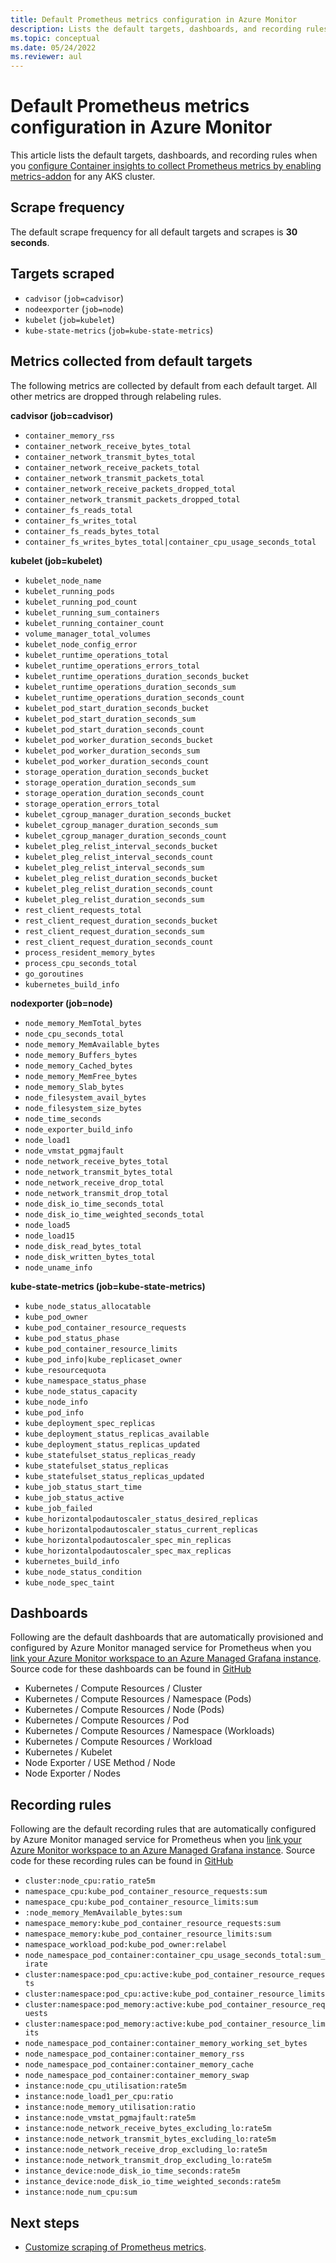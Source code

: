 ```yaml
---
title: Default Prometheus metrics configuration in Azure Monitor
description: Lists the default targets, dashboards, and recording rules for Prometheus metrics in Azure Monitor.
ms.topic: conceptual
ms.date: 05/24/2022
ms.reviewer: aul
---
```


# Default Prometheus metrics configuration in Azure Monitor

This article lists the default targets, dashboards, and recording rules when you [configure Container insights to collect Prometheus metrics by enabling metrics-addon](container-insights-prometheus-metrics-addon.md) for any AKS cluster.

## Scrape frequency

 The default scrape frequency for all default targets and scrapes is **30 seconds**.

## Targets scraped 

- `cadvisor` (`job=cadvisor`)
- `nodeexporter` (`job=node`)
- `kubelet` (`job=kubelet`)
- `kube-state-metrics` (`job=kube-state-metrics`)
   
## Metrics collected from default targets

The following metrics are collected by default from each default target. All other metrics are dropped through relabeling rules. 

   **cadvisor (job=cadvisor)**<br>
   - `container_memory_rss`
   - `container_network_receive_bytes_total`
   - `container_network_transmit_bytes_total`
   - `container_network_receive_packets_total`
   - `container_network_transmit_packets_total`
   - `container_network_receive_packets_dropped_total`
   - `container_network_transmit_packets_dropped_total`
   - `container_fs_reads_total`
   - `container_fs_writes_total`
   - `container_fs_reads_bytes_total`
   - `container_fs_writes_bytes_total|container_cpu_usage_seconds_total`
  
   **kubelet (job=kubelet)**<br>
   - `kubelet_node_name`
   - `kubelet_running_pods`
   - `kubelet_running_pod_count`
   - `kubelet_running_sum_containers`
   - `kubelet_running_container_count`
   - `volume_manager_total_volumes`
   - `kubelet_node_config_error`
   - `kubelet_runtime_operations_total`
   - `kubelet_runtime_operations_errors_total`
   - `kubelet_runtime_operations_duration_seconds_bucket`
   - `kubelet_runtime_operations_duration_seconds_sum`
   - `kubelet_runtime_operations_duration_seconds_count`
   - `kubelet_pod_start_duration_seconds_bucket`
   - `kubelet_pod_start_duration_seconds_sum`
   - `kubelet_pod_start_duration_seconds_count`
   - `kubelet_pod_worker_duration_seconds_bucket`
   - `kubelet_pod_worker_duration_seconds_sum`
   - `kubelet_pod_worker_duration_seconds_count`
   - `storage_operation_duration_seconds_bucket`
   - `storage_operation_duration_seconds_sum`
   - `storage_operation_duration_seconds_count`
   - `storage_operation_errors_total`
   - `kubelet_cgroup_manager_duration_seconds_bucket`
   - `kubelet_cgroup_manager_duration_seconds_sum`
   - `kubelet_cgroup_manager_duration_seconds_count`
   - `kubelet_pleg_relist_interval_seconds_bucket`
   - `kubelet_pleg_relist_interval_seconds_count`
   - `kubelet_pleg_relist_interval_seconds_sum`
   - `kubelet_pleg_relist_duration_seconds_bucket`
   - `kubelet_pleg_relist_duration_seconds_count`
   - `kubelet_pleg_relist_duration_seconds_sum`
   - `rest_client_requests_total`
   - `rest_client_request_duration_seconds_bucket`
   - `rest_client_request_duration_seconds_sum`
   - `rest_client_request_duration_seconds_count`
   - `process_resident_memory_bytes`
   - `process_cpu_seconds_total`
   - `go_goroutines`
   - `kubernetes_build_info`
  
   **nodexporter (job=node)**<br>
   - `node_memory_MemTotal_bytes`
   - `node_cpu_seconds_total`
   - `node_memory_MemAvailable_bytes`
   - `node_memory_Buffers_bytes`
   - `node_memory_Cached_bytes`
   - `node_memory_MemFree_bytes`
   - `node_memory_Slab_bytes`
   - `node_filesystem_avail_bytes`
   - `node_filesystem_size_bytes`
   - `node_time_seconds`
   - `node_exporter_build_info`
   - `node_load1`
   - `node_vmstat_pgmajfault`
   - `node_network_receive_bytes_total`
   - `node_network_transmit_bytes_total`
   - `node_network_receive_drop_total`
   - `node_network_transmit_drop_total`
   - `node_disk_io_time_seconds_total`
   - `node_disk_io_time_weighted_seconds_total`
   - `node_load5`
   - `node_load15`
   - `node_disk_read_bytes_total`
   - `node_disk_written_bytes_total`
   - `node_uname_info`
  
   **kube-state-metrics (job=kube-state-metrics)**<br>
   - `kube_node_status_allocatable`
   - `kube_pod_owner`
   - `kube_pod_container_resource_requests`
   - `kube_pod_status_phase`
   - `kube_pod_container_resource_limits`
   - `kube_pod_info|kube_replicaset_owner`
   - `kube_resourcequota`
   - `kube_namespace_status_phase`
   - `kube_node_status_capacity`
   - `kube_node_info`
   - `kube_pod_info`
   - `kube_deployment_spec_replicas`
   - `kube_deployment_status_replicas_available`
   - `kube_deployment_status_replicas_updated`
   - `kube_statefulset_status_replicas_ready`
   - `kube_statefulset_status_replicas`
   - `kube_statefulset_status_replicas_updated`
   - `kube_job_status_start_time`
   - `kube_job_status_active`
   - `kube_job_failed`
   - `kube_horizontalpodautoscaler_status_desired_replicas`
   - `kube_horizontalpodautoscaler_status_current_replicas`
   - `kube_horizontalpodautoscaler_spec_min_replicas`
   - `kube_horizontalpodautoscaler_spec_max_replicas`
   - `kubernetes_build_info`
   - `kube_node_status_condition`
   - `kube_node_spec_taint`

## Dashboards

Following are the default dashboards that are automatically provisioned and configured by Azure Monitor managed service for Prometheus when you [link your Azure Monitor workspace to an Azure Managed Grafana instance](../essentials/azure-monitor-workspace-overview.md#link-a-grafana-workspace). Source code for these dashboards can be found in [GitHub](https://aka.ms/azureprometheus-mixins)

- Kubernetes / Compute Resources / Cluster
- Kubernetes / Compute Resources / Namespace (Pods)
- Kubernetes / Compute Resources / Node (Pods)
- Kubernetes / Compute Resources / Pod
- Kubernetes / Compute Resources / Namespace (Workloads)
- Kubernetes / Compute Resources / Workload
- Kubernetes / Kubelet
- Node Exporter / USE Method / Node
- Node Exporter / Nodes

## Recording rules

Following are the default recording rules that are automatically configured by Azure Monitor managed service for Prometheus when you [link your Azure Monitor workspace to an Azure Managed Grafana instance](../essentials/azure-monitor-workspace-overview.md#link-a-grafana-workspace). Source code for these recording rules can be found in [GitHub](https://aka.ms/azureprometheus-mixins)


- `cluster:node_cpu:ratio_rate5m`
- `namespace_cpu:kube_pod_container_resource_requests:sum`
- `namespace_cpu:kube_pod_container_resource_limits:sum`
- `:node_memory_MemAvailable_bytes:sum`
- `namespace_memory:kube_pod_container_resource_requests:sum`
- `namespace_memory:kube_pod_container_resource_limits:sum`
- `namespace_workload_pod:kube_pod_owner:relabel`
- `node_namespace_pod_container:container_cpu_usage_seconds_total:sum_irate`
- `cluster:namespace:pod_cpu:active:kube_pod_container_resource_requests`
- `cluster:namespace:pod_cpu:active:kube_pod_container_resource_limits`
- `cluster:namespace:pod_memory:active:kube_pod_container_resource_requests`
- `cluster:namespace:pod_memory:active:kube_pod_container_resource_limits`
- `node_namespace_pod_container:container_memory_working_set_bytes`
- `node_namespace_pod_container:container_memory_rss`
- `node_namespace_pod_container:container_memory_cache`
- `node_namespace_pod_container:container_memory_swap`
- `instance:node_cpu_utilisation:rate5m`
- `instance:node_load1_per_cpu:ratio`
- `instance:node_memory_utilisation:ratio`
- `instance:node_vmstat_pgmajfault:rate5m`
- `instance:node_network_receive_bytes_excluding_lo:rate5m`
- `instance:node_network_transmit_bytes_excluding_lo:rate5m`
- `instance:node_network_receive_drop_excluding_lo:rate5m`
- `instance:node_network_transmit_drop_excluding_lo:rate5m`
- `instance_device:node_disk_io_time_seconds:rate5m`
- `instance_device:node_disk_io_time_weighted_seconds:rate5m`
- `instance:node_num_cpu:sum`

## Next steps

- [Customize scraping of Prometheus metrics](container-insights-prometheus-scrape-configuration.md).
